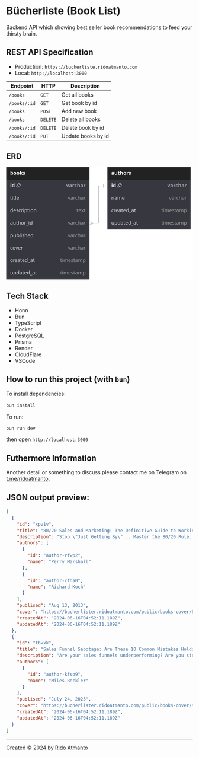 # Bücherliste (Book List)

Backend API which showing best seller book recommendations to feed your thirsty brain.

## REST API Specification

- Production: `https://bucherliste.ridoatmanto.com`
- Local: `http://localhost:3000`

| Endpoint     | HTTP     | Description        |
| ------------ | -------- | ------------------ |
| `/books`     | `GET`    | Get all books      |
| `/books/:id` | `GET`    | Get book by id     |
| `/books`     | `POST`   | Add new book       |
| `/books`     | `DELETE` | Delete all books   |
| `/books/:id` | `DELETE` | Delete book by id  |
| `/books/:id` | `PUT`    | Update books by id |

## ERD

![ERD](./assets/bucherliste-erd.svg)

## Tech Stack

- Hono
- Bun
- TypeScript
- Docker
- PostgreSQL
- Prisma
- Render
- CloudFlare
- VSCode

## How to run this project (with `bun`)

To install dependencies:

```sh
bun install
```

To run:

```sh
bun run dev
```

then open `http://localhost:3000`

## Futhermore Information

Another detail or something to discuss please contact me on Telegram on [t.me/ridoatmanto](https://t.me/ridoatmanto).

## JSON output preview:

```json
[
  {
    "id": "xpv1v",
    "title": "80/20 Sales and Marketing: The Definitive Guide to Working Less and Making More",
    "description": "Stop \"Just Getting By\"... Master the 80/20 Rule. Apply the Pareto Principle to Business And Make More Money Without More Work.\n\nWhen you know how to walk into any situation and see the 80/20's, the 80/20 Principle can solve almost ANY conversion problem.\n\nAny traffic problem.\n\nAny money problem.\nPerry Marshall has something original and extremely useful to say,because he has thought profoundly about the 80/20 Principle. He has come up with some original insights that are literally priceless. You really can change your business and your life.",
    "authors": [
      {
        "id": "author-rfwp2",
        "name": "Perry Marshall"
      },
      {
        "id": "author-cfha0",
        "name": "Richard Koch"
      }
    ],
    "publised": "Aug 13, 2013",
    "cover": "https://bucherlister.ridoatmanto.com/public/books-cover/80-20-sales-and-marketing.png",
    "createdAt": "2024-06-16T04:52:11.189Z",
    "updatedAt": "2024-06-16T04:52:11.189Z"
  },
  {
    "id": "tbvxk",
    "title": "Sales Funnel Sabotage: Are These 10 Common Mistakes Holding Your Business Back? (The Internet Marketing Starter Pack Book 3)",
    "description": "Are your sales funnels underperforming? Are you struggling to identify what's holding your business back?\n\nUncover the secrets to maximizing your sales funnel effectiveness with \"Sales Funnel Sabotage.\"\n\nThis insightful book shines a spotlight on the pitfalls that could be costing your business BIG, and reveals how you can turn the tables on the common mistakes entrepreneurs often make.",
    "authors": [
      {
        "id": "author-kfso9",
        "name": "Miles Beckler"
      }
    ],
    "publised": "July 24, 2023",
    "cover": "https://bucherlister.ridoatmanto.com/public/books-cover/sales-funnel-sabotage.png",
    "createdAt": "2024-06-16T04:52:11.189Z",
    "updatedAt": "2024-06-16T04:52:11.189Z"
  }
]
```

---

Created © 2024 by [Rido Atmanto](https://ridoatmanto.com)
